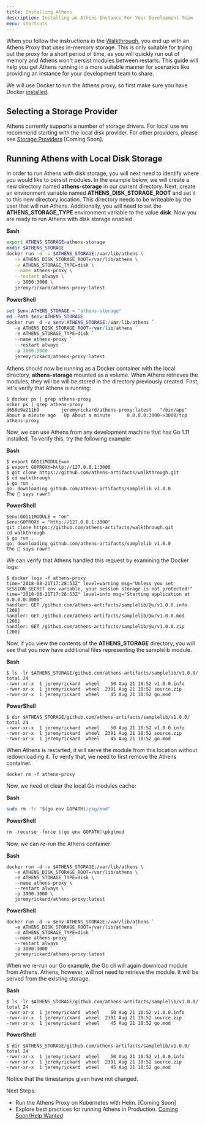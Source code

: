 ```yaml
---
title: Installing Athens
description: Installing an Athens Instance For Your Development Team
menu: shortcuts
---
```


When you follow the instructions in the [Walkthrough](/walkthrough), you end up with an Athens Proxy that uses in-memory storage. This is only suitable for trying out the proxy for a short period of time, as you will quickly run out of memory and Athens won't persist modules between restarts. This guide will help you get Athens running in a more suitable manner for scenarios like providing an instance for your development team to share.

We will use Docker to run the Athens proxy, so first make sure you have Docker [installed](https://docs.docker.com/install/).

## Selecting a Storage Provider

Athens currently supports a number of storage drivers. For local use we recommend starting with the local disk provider. For other providers, please see [Storage Providers]() [Coming Soon].

## Running Athens with Local Disk Storage

In order to run Athens with disk storage, you will next need to identify where you would like to persist modules. In the example below, we will create a new directory named **athens-storage** in our current directory. Next, create an environment variable named **ATHENS_DISK_STORAGE_ROOT** and set it to this new directory location. This directory needs to be writeable by the user that will run Athens. Additionally, you will need to set the **ATHENS_STORAGE_TYPE** environment variable to the value **disk**. Now you are ready to run Athens with disk storage enabled.

**Bash**
```bash
export ATHENS_STORAGE=athens-storage
mkdir $ATHENS_STORAGE
docker run -d -v $ATHENS_STORAGE:/var/lib/athens \
   -e ATHENS_DISK_STORAGE_ROOT=/var/lib/athens \
   -e ATHENS_STORAGE_TYPE=disk \
   --name athens-proxy \
   --restart always \
   -p 3000:3000 \
   jeremyrickard/athens-proxy:latest
```

**PowerShell**
```PowerShell
set $env:ATHENS_STORAGE = "athens-storage"
md -Path $env:ATHENS_STORAGE
docker run -d -v $env:ATHENS_STORAGE:/var/lib/athens `
   -e ATHENS_DISK_STORAGE_ROOT=/var/lib/athens `
   -e ATHENS_STORAGE_TYPE=disk `
   --name athens-proxy `
   --restart always `
   -p 3000:3000 `
   jeremyrickard/athens-proxy:latest
```

Athens should now be running as a Docker container with the local directory, **athens-storage** mounted as a volume. When Athens retrieves the modules, they will be will be stored in the directory previously created. First, let's verify that Athens is running:

```console
$ docker ps | grep athens-proxy
ocker ps | grep athens-proxy
d658e9a211b9        jeremyrickard/athens-proxy:latest   "/bin/app"               About a minute ago   Up About a minute      0.0.0.0:3000->3000/tcp   athens-proxy
```

Now, we can use Athens from any development machine that has Go 1.11 installed. To verify this, try the following example:

**Bash**
```console
$ export GO111MODULE=on
$ export GOPROXY=http://127.0.0.1:3000
$ git clone https://github.com/athens-artifacts/walkthrough.git
$ cd walkthrough
$ go run .
go: downloading github.com/athens-artifacts/samplelib v1.0.0
The 🦁 says rawr!
```


**PowerShell**
```console
$env:GO111MODULE = "on"
$env:GOPROXY = "http://127.0.0.1:3000"
git clone https://github.com/athens-artifacts/walkthrough.git
cd walkthrough
$ go run .
go: downloading github.com/athens-artifacts/samplelib v1.0.0
The 🦁 says rawr!
```

We can verify that Athens handled this request by examining the Docker logs:

```console
$ docker logs -f athens-proxy
time="2018-08-21T17:28:53Z" level=warning msg="Unless you set SESSION_SECRET env variable, your session storage is not protected!"
time="2018-08-21T17:28:53Z" level=info msg="Starting application at 0.0.0.0:3000"
handler: GET /github.com/athens-artifacts/samplelib/@v/v1.0.0.info [200]
handler: GET /github.com/athens-artifacts/samplelib/@v/v1.0.0.mod [200]
handler: GET /github.com/athens-artifacts/samplelib/@v/v1.0.0.zip [200]
```

Now, if you view the contents of the **ATHENS_STORAGE** directory, you will see that you now have additional files representing the samplelib module.

**Bash**
```console
$ ls -lr $ATHENS_STORAGE/github.com/athens-artifacts/samplelib/v1.0.0/
total 24
-rwxr-xr-x  1 jeremyrickard  wheel    50 Aug 21 10:52 v1.0.0.info
-rwxr-xr-x  1 jeremyrickard  wheel  2391 Aug 21 10:52 source.zip
-rwxr-xr-x  1 jeremyrickard  wheel    45 Aug 21 10:52 go.mod
```

**PowerShell**
```console
$ dir $ATHENS_STORAGE/github.com/athens-artifacts/samplelib/v1.0.0/
total 24
-rwxr-xr-x  1 jeremyrickard  wheel    50 Aug 21 10:52 v1.0.0.info
-rwxr-xr-x  1 jeremyrickard  wheel  2391 Aug 21 10:52 source.zip
-rwxr-xr-x  1 jeremyrickard  wheel    45 Aug 21 10:52 go.mod
```

When Athens is restarted, it will serve the module from this location without redownloading it. To verify that, we need to first remove the Athens container.

```console
docker rm -f athens-proxy
```

Now, we need ot clear the local Go modules cache:

**Bash**
```bash
sudo rm -fr "$(go env GOPATH)/pkg/mod"
```

**PowerShell**
```powershell
rm -recurse -force $(go env GOPATH)\pkg\mod
```

Now, we can re-run the Athens container:

**Bash**
```console
docker run -d -v $ATHENS_STORAGE:/var/lib/athens \
   -e ATHENS_DISK_STORAGE_ROOT=/var/lib/athens \
   -e ATHENS_STORAGE_TYPE=disk \
   --name athens-proxy \
   --restart always \
   -p 3000:3000 \
   jeremyrickard/athens-proxy:latest
```

**PowerShell**
```console
docker run -d -v $env:ATHENS_STORAGE:/var/lib/athens `
   -e ATHENS_DISK_STORAGE_ROOT=/var/lib/athens `
   -e ATHENS_STORAGE_TYPE=disk `
   --name athens-proxy `
   --restart always `
   -p 3000:3000 `
   jeremyrickard/athens-proxy:latest
```

When we re-run our Go example, the Go cli will again download module from Athens. Athens, however, will not need to retrieve the module. It will be served from the existing storage.

**Bash**
```console
$ ls -lr $ATHENS_STORAGE/github.com/athens-artifacts/samplelib/v1.0.0/
total 24
-rwxr-xr-x  1 jeremyrickard  wheel    50 Aug 21 10:52 v1.0.0.info
-rwxr-xr-x  1 jeremyrickard  wheel  2391 Aug 21 10:52 source.zip
-rwxr-xr-x  1 jeremyrickard  wheel    45 Aug 21 10:52 go.mod
```

**PowerShell**
```console
$ dir $ATHENS_STORAGE/github.com/athens-artifacts/samplelib/v1.0.0/
total 24
-rwxr-xr-x  1 jeremyrickard  wheel    50 Aug 21 10:52 v1.0.0.info
-rwxr-xr-x  1 jeremyrickard  wheel  2391 Aug 21 10:52 source.zip
-rwxr-xr-x  1 jeremyrickard  wheel    45 Aug 21 10:52 go.mod
```

Notice that the timestamps given have not changed. 

Next Steps:

* Run the Athens Proxy on Kubernetes with Helm. [Coming Soon]
* Explore best practices for running Athens in Production. [Coming Soon/Help Wanted](https://github.com/gomods/athens/issues/531)